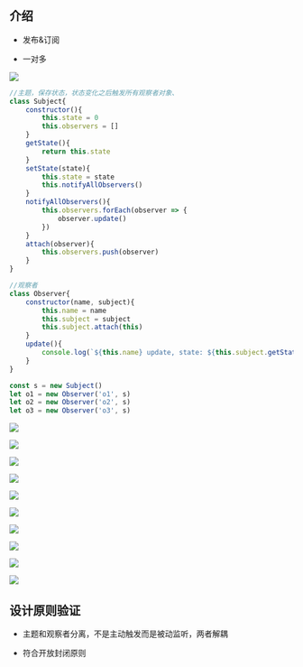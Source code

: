 ## 介绍

- 发布&订阅

- 一对多



![](/assets/微信截图_20181007225416.png)



```js
//主题，保存状态，状态变化之后触发所有观察者对象、
class Subject{
    constructor(){
        this.state = 0
        this.observers = []
    }
    getState(){
        return this.state
    }
    setState(state){
        this.state = state
        this.notifyAllObservers()
    }
    notifyAllObservers(){
        this.observers.forEach(observer => {
            observer.update()
        })
    }
    attach(observer){
        this.observers.push(observer)
    }
}

//观察者
class Observer{
    constructor(name, subject){
        this.name = name
        this.subject = subject
        this.subject.attach(this)
    }
    update(){
        console.log(`${this.name} update, state: ${this.subject.getState()}`)
    }
}

const s = new Subject()
let o1 = new Observer('o1', s)
let o2 = new Observer('o2', s)
let o3 = new Observer('o3', s)
```


![](/assets/微信截图_20181007233619.png)

![](/assets/微信截图_20181008014207.png)

![](/assets/微信截图_20181008013953.png)

![](/assets/微信截图_20181008014410.png)

![](/assets/微信截图_20181008015853.png)

![](/assets/微信截图_20181008015640.png)

![](/assets/微信截图_20181008015830.png)

![](/assets/微信截图_20181008022009.png)

![](/assets/微信截图_20181008022228.png)

![](/assets/微信截图_20181008022505.png)



## 设计原则验证

- 主题和观察者分离，不是主动触发而是被动监听，两者解耦

- 符合开放封闭原则